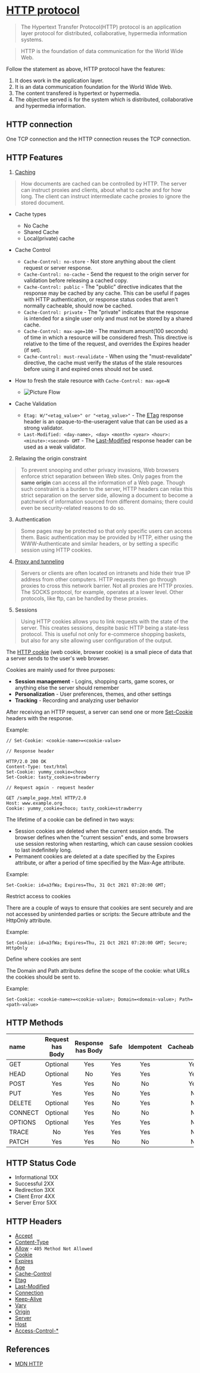 
# [HTTP protocol](https://www.wikiwand.com/en/Hypertext_Transfer_Protocol)
> The Hypertext Transfer Protocol(HTTP) protocol is an application layer protocol for distributed, collaborative, hypermedia information systems.

> HTTP is the foundation of data communication for the World Wide Web.

Follow the statement as above, HTTP protocol have the features:

1. It does work in the application layer.
2. It is an data communication foundation for the World Wide Web.
3. The content transfered is hypertext or hypermedia.
4. The objective served is for the system which is distributed, collaborative and hypermedia information.

## HTTP connection
One TCP connection and the HTTP connection reuses the TCP connection.

## HTTP Features

1. [Caching](https://developer.mozilla.org/en-US/docs/Web/HTTP/Caching)

> How documents are cached can be controlled by HTTP. The server can instruct proxies and clients, about what to cache and for how long. The client can instruct intermediate cache proxies to ignore the stored document.

* Cache types
    - No Cache
    - Shared Cache
    - Local(private) cache

* Cache Control
    - `Cache-Control: no-store` - Not store anything about the client request or server response.
    - `Cache-Control: no-cache` - Send the request to the origin server for validation before releasing a cached copy.
    - `Cache-Control: public` - The "public" directive indicates that the response may be cached by any cache. This can be useful if pages with HTTP authentication, or response status codes that aren't normally cacheable, should now be cached.
    - `Cache-Control: private` - The "private" indicates that the response is intended for a single user only and must not be stored by a shared cache.
    - `Cache-Control: max-age=100` - The maximum amount(100 seconds) of time in which a resource will be considered fresh. This directive is relative to the time of the request, and overrides the Expires header (if set).
    - `Cache-Control: must-revalidate` - When using the "must-revalidate" directive, the cache must verify the status of the stale resources before using it and expired ones should not be used.

* How to fresh the stale resource with `Cache-Control: max-age=N`
    - ![Picture Flow](https://media.prod.mdn.mozit.cloud/attachments/2016/08/19/13771/2e3dc2278f2aaa83a695e1c1eca98fc0/HTTPStaleness.png)

* Cache Validation
    - `Etag: W/"<etag_value>" or "<etag_value>"` - The [ETag](https://developer.mozilla.org/en-US/docs/Web/HTTP/Headers/ETag) response header is an opaque-to-the-useragent value that can be used as a strong validator.
    - `Last-Modified: <day-name>, <day> <month> <year> <hour>:<minute>:<second> GMT` - The [Last-Modified](https://developer.mozilla.org/en-US/docs/Web/HTTP/Headers/Last-Modified) response header can be used as a weak validator.

2. Relaxing the origin constraint
> To prevent snooping and other privacy invasions, Web browsers enforce strict separation between Web sites. Only pages from the **same origin** can access all the information of a Web page. Though such constraint is a burden to the server, HTTP headers can relax this strict separation on the server side, allowing a document to become a patchwork of information sourced from different domains; there could even be security-related reasons to do so.

3. Authentication
> Some pages may be protected so that only specific users can access them. Basic authentication may be provided by HTTP, either using the WWW-Authenticate and similar headers, or by setting a specific session using HTTP cookies.

4. [Proxy and tunneling](https://developer.mozilla.org/en-US/docs/Web/HTTP/Proxy_servers_and_tunneling)
> Servers or clients are often located on intranets and hide their true IP address from other computers. HTTP requests then go through proxies to cross this network barrier. Not all proxies are HTTP proxies. The SOCKS protocol, for example, operates at a lower level. Other protocols, like ftp, can be handled by these proxies.

5. Sessions
> Using HTTP cookies allows you to link requests with the state of the server. This creates sessions, despite basic HTTP being a state-less protocol. This is useful not only for e-commerce shopping baskets, but also for any site allowing user configuration of the output.

The [HTTP cookie](https://developer.mozilla.org/en-US/docs/Web/HTTP/Cookies) (web cookie, browser cookie) is a small piece of data that a server sends to the user's web browser.

Cookies are mainly used for three purposes:

* **Session management** - Logins, shopping carts, game scores, or anything else the server should remember
* **Personalization** - User preferences, themes, and other settings
* **Tracking** - Recording and analyzing user behavior

After receiving an HTTP request, a server can send one or more [Set-Cookie](https://developer.mozilla.org/en-US/docs/Web/HTTP/Headers/Set-Cookie) headers with the response.

Example:

```
// Set-Cookie: <cookie-name>=<cookie-value>

// Response header

HTTP/2.0 200 OK
Content-Type: text/html
Set-Cookie: yummy_cookie=choco
Set-Cookie: tasty_cookie=strawberry

// Request again - request header

GET /sample_page.html HTTP/2.0
Host: www.example.org
Cookie: yummy_cookie=choco; tasty_cookie=strawberry
```

The lifetime of a cookie can be defined in two ways:

* Session cookies are deleted when the current session ends. The browser defines when the "current session" ends, and some browsers use session restoring when restarting, which can cause session cookies to last indefinitely long.
* Permanent cookies are deleted at a date specified by the Expires attribute, or after a period of time specified by the Max-Age attribute.

Example:

```
Set-Cookie: id=a3fWa; Expires=Thu, 31 Oct 2021 07:28:00 GMT;
```

Restrict access to cookies

There are a couple of ways to ensure that cookies are sent securely and are not accessed by unintended parties or scripts: the Secure attribute and the HttpOnly attribute.

Example:

```
Set-Cookie: id=a3fWa; Expires=Thu, 21 Oct 2021 07:28:00 GMT; Secure; HttpOnly
```

Define where cookies are sent

The Domain and Path attributes define the scope of the cookie: what URLs the cookies should be sent to.

Example:

```
Set-Cookie: <cookie-name>=<cookie-value>; Domain=<domain-value>; Path=<path-value>
```

## HTTP Methods

| name    | Request has Body | Response has Body | Safe | Idempotent | Cacheable |
| :------ | :--------------: | :---------------: | :--: | :---------:| --------: |
| GET     | Optional         | Yes               | Yes  | Yes        | Yes       |
| HEAD    | Optional         | No                | Yes  | Yes        | Yes       |
| POST    | Yes              | Yes               | No   | No         | Yes       |
| PUT     | Yes              | Yes               | No   | Yes        | No        |
| DELETE  | Optional         | Yes               | No   | Yes        | No        |
| CONNECT | Optional         | Yes               | No   | No         | No        |
| OPTIONS | Optional         | Yes               | Yes  | Yes        | No        |
| TRACE   | No               | Yes               | Yes  | Yes        | No        |
| PATCH   | Yes              | Yes               | No   | No         | No        |

## HTTP Status Code

* Informational 1XX
* Successful 2XX
* Redirection 3XX
* Client Error 4XX
* Server Error 5XX

## HTTP Headers
* [Accept](https://developer.mozilla.org/en-US/docs/Web/HTTP/Headers/Accept)
* [Content-Type](https://developer.mozilla.org/en-US/docs/Web/HTTP/Headers/Content-Type)
* [Allow](https://developer.mozilla.org/en-US/docs/Web/HTTP/Headers/Allow) - `405 Method Not Allowed`
* [Cookie](https://developer.mozilla.org/en-US/docs/Web/HTTP/Headers/Cookie)
* [Expires](https://developer.mozilla.org/en-US/docs/Web/HTTP/Headers/Expires)
* [Age](https://developer.mozilla.org/en-US/docs/Web/HTTP/Headers/Age)
* [Cache-Control](https://developer.mozilla.org/en-US/docs/Web/HTTP/Headers/Cache-Control)
* [Etag](https://developer.mozilla.org/en-US/docs/Web/HTTP/Headers/ETag)
* [Last-Modified](https://developer.mozilla.org/en-US/docs/Web/HTTP/Headers/Last-Modified)
* [Connection](https://developer.mozilla.org/en-US/docs/Web/HTTP/Headers/Connection)
* [Keep-Alive](https://developer.mozilla.org/en-US/docs/Web/HTTP/Headers/Keep-Alive)
* [Vary](https://developer.mozilla.org/en-US/docs/Web/HTTP/Headers/Vary)
* [Origin](https://developer.mozilla.org/en-US/docs/Web/HTTP/Headers/Origin)
* [Server](https://developer.mozilla.org/en-US/docs/Web/HTTP/Headers/Server)
* [Host](https://developer.mozilla.org/en-US/docs/Web/HTTP/Headers/Host)
* [Access-Control-*](https://developer.mozilla.org/en-US/docs/Web/HTTP/CORS)

## References
* [MDN HTTP](https://developer.mozilla.org/en-US/docs/Web/HTTP)